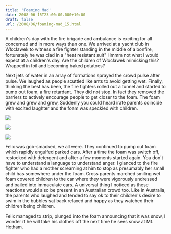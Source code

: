 ```yaml
---
title: 'Foaming Mad'
date: 2008-06-15T23:00:00.000+10:00
draft: false
url: /2008/06/foaming-mad_15.html
---
```


A children's day with the fire brigade and ambulance is exciting for all concerned and in more ways than one. We arrived at a yacht club in Włocławek to witness a fire fighter standing in the middle of a bonfire, fortunately he was clad in a "heat resistant suit" Hmmm not what I would expect at a children's day. Are the children of Włocławek mimicking this? Wrapped in foil and becoming baked potatoes?  
  
Next jets of water in an array of formations sprayed the crowd pulse after pulse. We laughed as people scuttled like ants to avoid getting wet. Finally, thinking the best has been, the fire fighters rolled out a tunnel and started to pump out foam, a fire retardant. They did not stop. In fact they removed the barriers to actively encourage people to get closer to the foam. The foam grew and grew and grew, Suddenly you could heard irate parents coincide with excited laughter and the foam was speckled with children.  
  
[![](http://4.bp.blogspot.com/_i63U3ulGoC4/SGZKzHSrRiI/AAAAAAAAACw/RYM0vtPL1_U/s320/polishFoamFun.jpg)](http://4.bp.blogspot.com/_i63U3ulGoC4/SGZKzHSrRiI/AAAAAAAAACw/RYM0vtPL1_U/s1600-h/polishFoamFun.jpg)  
  
[![](http://3.bp.blogspot.com/_i63U3ulGoC4/SGZKi5_fHYI/AAAAAAAAACg/5An8kCnIOVU/s320/felixCoveredInFoam.jpg)](http://3.bp.blogspot.com/_i63U3ulGoC4/SGZKi5_fHYI/AAAAAAAAACg/5An8kCnIOVU/s1600-h/felixCoveredInFoam.jpg)  
  
[![](http://4.bp.blogspot.com/_i63U3ulGoC4/SGZKqx8gj_I/AAAAAAAAACo/vPLhBp46RKI/s320/tildaInFoam.jpg)](http://4.bp.blogspot.com/_i63U3ulGoC4/SGZKqx8gj_I/AAAAAAAAACo/vPLhBp46RKI/s1600-h/tildaInFoam.jpg)  
  
Felix was gob-smacked, we all were. They continued to pump out foam which rapidly engulfed parked cars. After a time the foam was switch off, restocked with detergent and after a few moments started again. You don't have to understand a language to understand anger. I glanced to the fire fighter who had a mother screaming at him to stop as presumably her small child has somewhere under the foam. Cross parents marched smiling wet foam covered children to the car where they were vigorously undressed and bailed into immaculate cars. A universal thing I noticed as these reactions would also be present in an Australian crowd too. Like in Australia, the parents who laughed and tended to say ok to their children's desire to swim in the bubbles sat back relaxed and happy as they watched their children being children.  
  
Felix managed to strip, plunged into the foam announcing that it was snow, I wonder if he will take his clothes off the next time he sees snow at Mt. Hotham.